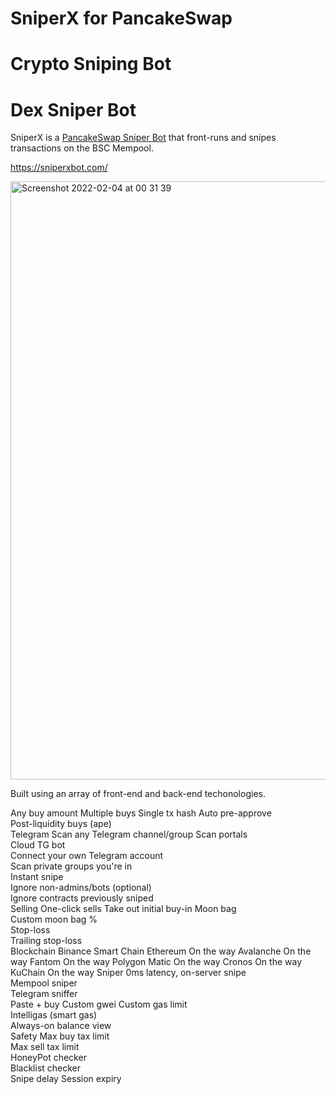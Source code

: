 # SniperX for PancakeSwap
# Crypto Sniping Bot
# Dex Sniper Bot

SniperX is a [PancakeSwap Sniper Bot](https://sniperxbot.com) that front-runs and snipes transactions on the BSC Mempool.

https://sniperxbot.com/

<img width="957" alt="Screenshot 2022-02-04 at 00 31 39" src="https://user-images.githubusercontent.com/99099341/152659733-8077d980-a5f6-410d-a5da-5fd8f3dea6b2.png](https://sniperxbot.com/images/ui/main.webp">

Built using an array of front-end and back-end techonologies.

Any buy amount
Multiple buys
Single tx hash
Auto pre-approve	
Post-liquidity buys (ape)	
Telegram
Scan any Telegram channel/group	
Scan portals	
Cloud TG bot	
Connect your own Telegram account	
Scan private groups you're in	
Instant snipe	
Ignore non-admins/bots (optional)	
Ignore contracts previously sniped	
Selling
One-click sells	
Take out initial buy-in	
Moon bag	
Custom moon bag %	
Stop-loss	
Trailing stop-loss	
Blockchain
Binance Smart Chain	
Ethereum	On the way
Avalanche	On the way
Fantom	On the way
Polygon Matic	On the way
Cronos	On the way
KuChain	On the way
Sniper
0ms latency, on-server snipe	
Mempool sniper	
Telegram sniffer	
Paste + buy	
Custom gwei	
Custom gas limit	
Intelligas (smart gas)	
Always-on balance view	
Safety
Max buy tax limit	
Max sell tax limit	
HoneyPot checker	
Blacklist checker	
Snipe delay	
Session expiry

